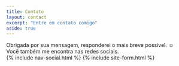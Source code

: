 ```yaml
---
title: Contato
layout: contact
excerpt: "Entre em contato comigo"
aside: true
---
```

<div class="contact-social-nav">
Obrigada por sua mensagem, responderei o mais breve possível. ☺️ <br>
Você também me encontra nas redes sociais. 
</div>
{% include nav-social.html %}
{% include site-form.html %}
